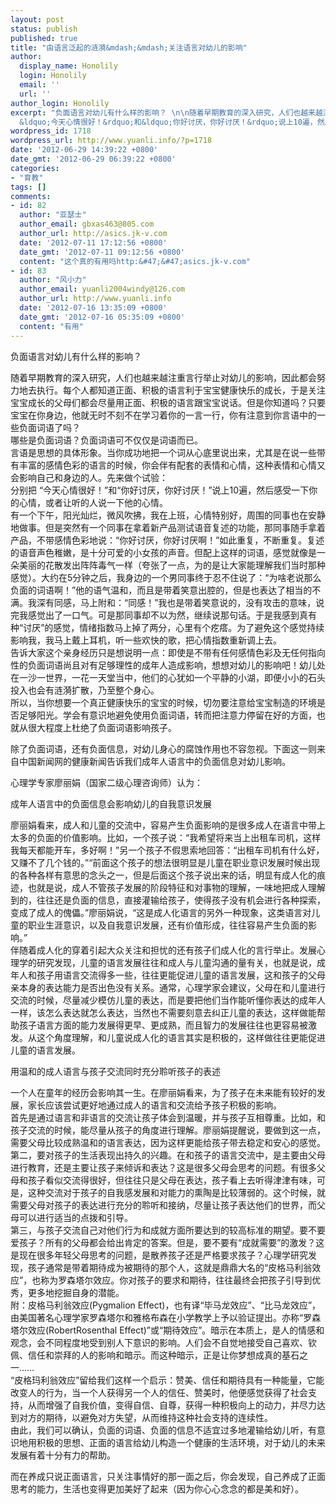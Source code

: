 ```yaml
---
layout: post
status: publish
published: true
title: "由语言泛起的涟漪&mdash;&mdash;关注语言对幼儿的影响"
author:
  display_name: Honolily
  login: Honolily
  email: ''
  url: ''
author_login: Honolily
excerpt: "负面语言对幼儿有什么样的影响？ \n\n随着早期教育的深入研究，人们也越来越注重言行举止对幼儿的影响，因此都会努力地去执行。每个人都知道正面、积极的语言利于宝宝健康快乐的成长，于是关注宝宝成长的父母们都会尽量用正面、积极的语言跟宝宝说话。但是你知道吗？只要宝宝在你身边，他就无时不刻不在学习着你的一言一行，你有注意到你言语中的一些负面词语了吗？\n哪些是负面词语？负面词语可不仅仅是词语而已。\n言语是思想的具体形象。当你成功地把一个词从心底里说出来，尤其是在说一些带有丰富的感情色彩的语言的时候，你会伴有配套的表情和心情，这种表情和心情又会影响自己和身边的人。先来做个试验：\n分别把
  &ldquo;今天心情很好！&rdquo;和&ldquo;你好讨厌，你好讨厌！&rdquo;说上10遍，然后感受一下你的心情，或者让听的人说一下他的心情。"
wordpress_id: 1718
wordpress_url: http://www.yuanli.info/?p=1718
date: '2012-06-29 14:39:22 +0800'
date_gmt: '2012-06-29 06:39:22 +0800'
categories:
- "育教"
tags: []
comments:
- id: 82
  author: "亚瑟士"
  author_email: gbxas463@805.com
  author_url: http://asics.jk-v.com
  date: '2012-07-11 17:12:56 +0800'
  date_gmt: '2012-07-11 09:12:56 +0800'
  content: "这个真的有用吗http:&#47;&#47;asics.jk-v.com"
- id: 83
  author: "风小力"
  author_email: yuanli2004windy@126.com
  author_url: http://www.yuanli.info
  date: '2012-07-16 13:35:09 +0800'
  date_gmt: '2012-07-16 05:35:09 +0800'
  content: "有用"
---
```

<p>负面语言对幼儿有什么样的影响？ </p>
<p>随着早期教育的深入研究，人们也越来越注重言行举止对幼儿的影响，因此都会努力地去执行。每个人都知道正面、积极的语言利于宝宝健康快乐的成长，于是关注宝宝成长的父母们都会尽量用正面、积极的语言跟宝宝说话。但是你知道吗？只要宝宝在你身边，他就无时不刻不在学习着你的一言一行，你有注意到你言语中的一些负面词语了吗？<br />
哪些是负面词语？负面词语可不仅仅是词语而已。<br />
言语是思想的具体形象。当你成功地把一个词从心底里说出来，尤其是在说一些带有丰富的感情色彩的语言的时候，你会伴有配套的表情和心情，这种表情和心情又会影响自己和身边的人。先来做个试验：<br />
分别把 &ldquo;今天心情很好！&rdquo;和&ldquo;你好讨厌，你好讨厌！&rdquo;说上10遍，然后感受一下你的心情，或者让听的人说一下他的心情。<a id="more"></a><a id="more-1718"></a><br />
有一个下午，阳光灿烂，微风吹拂，我在上班，心情特别好，周围的同事也在安静地做事。但是突然有一个同事在拿着新产品测试语音复述的功能，那同事随手拿着产品，不带感情色彩地说：&ldquo;你好讨厌，你好讨厌啊！&rdquo;如此重复，不断重复。复述的语音声色稚嫩，是十分可爱的小女孩的声音。但配上这样的词语，感觉就像是一朵美丽的花散发出阵阵毒气一样（夸张了一点，为的是让大家能理解我们当时那种感觉）。大约在5分钟之后，我身边的一个男同事终于忍不住说了：&ldquo;为啥老说那么负面的词语啊！&rdquo;他的语气温和，而且是带着笑意出腔的，但是也表达了相当的不满。我深有同感，马上附和：&ldquo;同感！&rdquo;我也是带着笑意说的，没有攻击的意味，说完我感觉出了一口气。可是那同事却不以为然，继续说那句话。于是我感到真有种&ldquo;讨厌&rdquo;的感觉，情绪指数马上掉了两分，心里有个疙瘩。为了避免这个感觉持续影响我，我马上戴上耳机，听一些欢快的歌，把心情指数重新调上去。<br />
告诉大家这个亲身经历只是想说明一点：即使是不带有任何感情色彩及无任何指向性的负面词语尚且对有足够理性的成年人造成影响，想想对幼儿的影响吧！幼儿处在一沙一世界，一花一天堂当中，他们的心犹如一个平静的小湖，即便小小的石头投入也会有涟漪扩散，乃至整个身心。<br />
所以，当你想要一个真正健康快乐的宝宝的时候，切勿要注意给宝宝制造的环境是否足够阳光。学会有意识地避免使用负面词语，转而把注意力停留在好的方面，也就从很大程度上杜绝了负面词语影响孩子。</p>
<p>除了负面词语，还有负面信息，对幼儿身心的腐蚀作用也不容忽视。下面这一则来自中国新闻网的健康新闻告诉我们成年人语言中的负面信息对幼儿影响。</p>
<p>    心理学专家廖丽娟（国家二级心理咨询师）认为：</p>
<p>             成年人语言中的负面信息会影响幼儿的自我意识发展</p>
<p>廖丽娟看来，成人和儿童的交流中，容易产生负面影响的是很多成人在语言中带上太多的负面的价值影响。比如，一个孩子说：&ldquo;我希望将来当上出租车司机，这样我每天都能开车，多好啊！&rdquo;另一个孩子不假思索地回答：&ldquo;出租车司机有什么好，又赚不了几个钱的。&rdquo;&ldquo;前面这个孩子的想法很明显是儿童在职业意识发展时候出现的各种各样有意思的念头之一，但是后面这个孩子说出来的话，明显有成人化的痕迹，也就是说，成人不管孩子发展的阶段特征和对事物的理解，一味地把成人理解到的，往往还是负面的信息，直接灌输给孩子，使得孩子没有机会进行各种探索，变成了成人的傀儡。&rdquo;廖丽娟说，&ldquo;这是成人化语言的另外一种现象，这类语言对儿童的职业生涯意识，以及自我意识发展，还有价值形成，往往容易产生负面的影响。&rdquo;<br />
伴随着成人化的穿着引起大众关注和担忧的还有孩子们成人化的言行举止。发展心理学的研究发现，儿童的语言发展往往和成人与儿童沟通的量有关，也就是说，成年人和孩子用语言交流得多一些，往往更能促进儿童的语言发展，这和孩子的父母亲本身的表达能力是否出色没有关系。通常，心理学家会建议，父母在和儿童进行交流的时候，尽量减少模仿儿童的表达，而是要把他们当作能听懂你表达的成年人一样，该怎么表达就怎么表达，当然也不需要刻意去纠正儿童的表达，这样做能帮助孩子语言方面的能力发展得更早、更成熟，而且智力的发展往往也更容易被激发。从这个角度理解，和儿童说成人化的语言其实是积极的，这样做往往更能促进儿童的语言发展。</p>
<p>用温和的成人语言与孩子交流同时充分聆听孩子的表述</p>
<p>一个人在童年的经历会影响其一生。在廖丽娟看来，为了孩子在未来能有较好的发展，家长应该尝试更好地通过成人的语言和交流给予孩子积极的影响。<br />
首先是通过语言和非语言的交流让孩子体会到温暖，并与孩子互相尊重。比如，和孩子交流的时候，能尽量从孩子的角度进行理解。廖丽娟提醒说，要做到这一点，需要父母比较成熟温和的语言表达，因为这样更能给孩子带去稳定和安心的感觉。<br />
第二，要对孩子的生活表现出持久的兴趣。在和孩子的语言交流中，是主要由父母进行教育，还是主要让孩子来倾诉和表达？这是很多父母会思考的问题。有很多父母和孩子看似交流得很好，但往往只是父母在表达，孩子看上去听得津津有味，可是，这种交流对于孩子的自我感发展和对能力的熏陶是比较薄弱的。这个时候，就需要父母对孩子的表达进行充分的聆听和接纳，尽量让孩子表达他们的世界，而父母可以进行适当的点拨和引导。<br />
第三，与孩子交流自己对他们行为和成就方面所要达到的较高标准的期望。要不要爱孩子？所有的父母都会给出肯定的答案。但是，要不要有&ldquo;成就需要&rdquo;的激发？这是现在很多年轻父母思考的问题，是散养孩子还是严格要求孩子？心理学研究发现，孩子通常是带着期待成为被期待的那个人，这就是鼎鼎大名的&ldquo;皮格马利翁效应&rdquo;，也称为罗森塔尔效应。你对孩子的要求和期待，往往最终会把孩子引导到优秀，更多地挖掘自身的潜能。<br />
附：皮格马利翁效应(Pygmalion Effect)，也有译&ldquo;毕马龙效应&rdquo;、&ldquo;比马龙效应&rdquo;，由美国著名心理学家罗森塔尔和雅格布森在小学教学上予以验证提出。亦称&ldquo;罗森塔尔效应(RobertRosenthal Effect)&rdquo;或&ldquo;期待效应&rdquo;。暗示在本质上，是人的情感和观念，会不同程度地受到别人下意识的影响。人们会不自觉地接受自己喜欢、钦佩、信任和崇拜的人的影响和暗示。而这种暗示，正是让你梦想成真的基石之一&hellip;&hellip;<br />
&ldquo;皮格玛利翁效应&rdquo;留给我们这样一个启示：赞美、信任和期待具有一种能量，它能改变人的行为，当一个人获得另一个人的信任、赞美时，他便感觉获得了社会支持，从而增强了自我价值，变得自信、自尊，获得一种积极向上的动力，并尽力达到对方的期待，以避免对方失望，从而维持这种社会支持的连续性。<br />
由此，我们可以确认，负面的词语、负面的信息不适宜过多地灌输给幼儿听，有意识地用积极的思想、正面的语言给幼儿构造一个健康的生活环境，对于幼儿的未来发展有着十分有力的帮助。 </p>
<p>而在养成只说正面语言，只关注事情好的那一面之后，你会发现，自己养成了正面思考的能力，生活也变得更加美好了起来（因为你心心念念的都是美和好）。</p>
